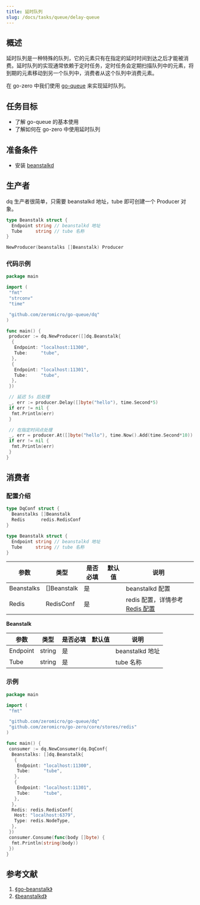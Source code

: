 ```yaml
---
title: 延时队列
slug: /docs/tasks/queue/delay-queue
---
```


## 概述

延时队列是一种特殊的队列，它的元素只有在指定的延时时间到达之后才能被消费。延时队列的实现通常依赖于定时任务，定时任务会定期扫描队列中的元素，将到期的元素移动到另一个队列中，消费者从这个队列中消费元素。

在 go-zero 中我们使用 <a href="https://github.com/zeromicro/go-queue" target="_blank">go-queue</a> 来实现延时队列。

## 任务目标

- 了解 go-queue 的基本使用
- 了解如何在 go-zero 中使用延时队列

## 准备条件

- 安装 <a href="https://beanstalkd.github.io/download.html" target="_blank">beanstalkd</a>

## 生产者

dq 生产者很简单，只需要 beanstalkd 地址，tube 即可创建一个 Producer 对象。

```go
type Beanstalk struct {
  Endpoint string // beanstalkd 地址
  Tube     string // tube 名称
}

NewProducer(beanstalks []Beanstalk) Producer
```

### 代码示例

```go
package main

import (
 "fmt"
 "strconv"
 "time"

 "github.com/zeromicro/go-queue/dq"
)

func main() {
 producer := dq.NewProducer([]dq.Beanstalk{
  {
   Endpoint: "localhost:11300",
   Tube:     "tube",
  },
  {
   Endpoint: "localhost:11301",
   Tube:     "tube",
  },
 })

 // 延迟 5s 后处理
 _, err := producer.Delay([]byte("hello"), time.Second*5)
 if err != nil {
  fmt.Println(err)
 }

 // 在指定时间点处理
 _, err = producer.At([]byte("hello"), time.Now().Add(time.Second*10))
 if err != nil {
  fmt.Println(err)
 }
}

```

## 消费者

### 配置介绍

```go
type DqConf struct {
  Beanstalks []Beanstalk
  Redis      redis.RedisConf
}

type Beanstalk struct {
  Endpoint string // beanstalkd 地址
  Tube     string // tube 名称
}
```

| <img width={100}/>参数 | <img width={100}/>类型 | <img width={100}/>是否必填 | <img width={100}/>默认值 | <img width={100}/>说明                                                                                                        |
| ---------------------- | ---------------------- | -------------------------- | ------------------------ | ----------------------------------------------------------------------------------------------------------------------------- |
| Beanstalks             | []Beanstalk            | 是                         |                          | beanstalkd 配置                                                                                                               |
| Redis                  | RedisConf              | 是                         |                          | redis 配置，详情参考<a href="/docs/tutorials/go-zero/configuration/redis" target="_blank">Redis 配置</a> |

**Beanstalk**

| <img width={100}/>参数 | <img width={100}/>类型 | <img width={100}/>是否必填 | <img width={100}/>默认值 | <img width={100}/>说明 |
| ---------------------- | ---------------------- | -------------------------- | ------------------------ | ---------------------- |
| Endpoint               | string                 | 是                         |                          | beanstalkd 地址        |
| Tube                   | string                 | 是                         |                          | tube 名称              |

### 示例

```go
package main

import (
 "fmt"

 "github.com/zeromicro/go-queue/dq"
 "github.com/zeromicro/go-zero/core/stores/redis"
)

func main() {
 consumer := dq.NewConsumer(dq.DqConf{
  Beanstalks: []dq.Beanstalk{
   {
    Endpoint: "localhost:11300",
    Tube:     "tube",
   },
   {
    Endpoint: "localhost:11301",
    Tube:     "tube",
   },
  },
  Redis: redis.RedisConf{
   Host: "localhost:6379",
   Type: redis.NodeType,
  },
 })
 consumer.Consume(func(body []byte) {
  fmt.Println(string(body))
 })
}
```

## 参考文献

1. <a href="https://github.com/beanstalkd/go-beanstalk" target="_blank">《go-beanstalk》</a>
1. <a href="https://beanstalkd.github.io/" target="_blank">《beanstalkd》</a>
